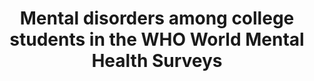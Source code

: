 --- 
abstract: '' 
authors: 
 - S O'Neill
 -  RP Auerbach
 -  J Alonso
 -  WG Axinn
 -  P Cuijpers
 -  admin
 -  ...
doi: '' 
featured: false 
publication: '*Psychological Medicine*, 93' 
publication_short: '' 
publishDate: '2016-01-01' 
title: 'Mental disorders among college students in the WHO World Mental Health Surveys' 
url_code: '' 
url_dataset: '' 
url_pdf: '' 
url_poster: '' 
url_project: '' 
url_slides: '' 
url_source: '' 
url_video: '' 
---